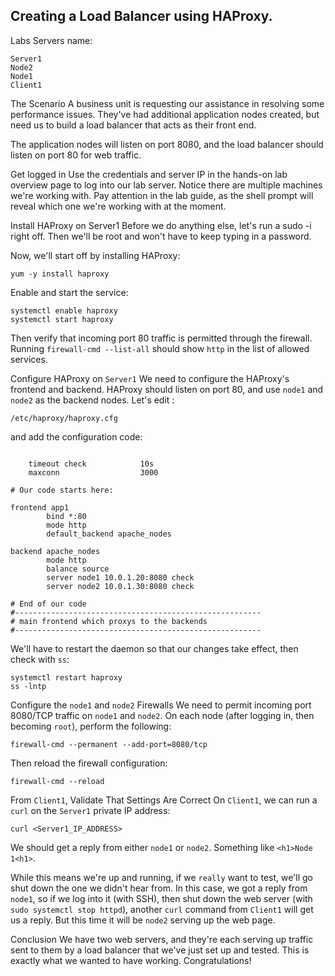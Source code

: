## Creating a Load Balancer using HAProxy.

Labs Servers name:
```
Server1
Node2
Node1
Client1
```

The Scenario
A business unit is requesting our assistance in resolving some performance issues. They've had additional application nodes created, but need us to build a load balancer that acts as their front end.

The application nodes will listen on port 8080, and the load balancer should listen on port 80 for web traffic.

Get logged in
Use the credentials and server IP in the hands-on lab overview page to log into our lab server. Notice there are multiple machines we're working with. Pay attention in the lab guide, as the shell prompt will reveal which one we're working with at the moment.

Install HAProxy on Server1
Before we do anything else, let's run a sudo -i right off. Then we'll be root and won't have to keep typing in a password.

Now, we'll start off by installing HAProxy:
```
yum -y install haproxy
```

Enable and start the service:
```
systemctl enable haproxy
systemctl start haproxy
```

Then verify that incoming port 80 traffic is permitted through the firewall.
Running ```firewall-cmd --list-all``` should show `http` in the list of allowed services.

Configure HAProxy on `Server1`
We need to configure the HAProxy's frontend and backend. HAProxy should listen on port 80, and use `node1` and `node2` as the backend nodes.
Let's edit :
```
/etc/haproxy/haproxy.cfg
```
and add the configuration code:
```

    timeout check            10s
    maxconn                  3000

# Our code starts here:

frontend app1
        bind *:80        
        mode http
        default_backend apache_nodes

backend apache_nodes
        mode http
        balance source        
        server node1 10.0.1.20:8080 check
        server node2 10.0.1.30:8080 check

# End of our code
#-------------------------------------------------------
# main frontend which proxys to the backends
#-------------------------------------------------------
```

We'll have to restart the daemon so that our changes take effect, then check with `ss`:
```
systemctl restart haproxy
ss -lntp
```

Configure the `node1` and `node2` Firewalls
We need to permit incoming port 8080/TCP traffic on `node1` and `node2`. On each node (after logging in, then becoming `root`), perform the following:
```
firewall-cmd --permanent --add-port=8080/tcp
```

Then reload the firewall configuration:
```
firewall-cmd --reload
```

From `Client1`, Validate That Settings Are Correct
On `Client1`, we can run a `curl` on the `Server1` private IP address:
```
curl <Server1_IP_ADDRESS>
```

We should get a reply from either `node1` or `node2`. Something like `<h1>Node 1<h1>`.

While this means we're up and running, if we ``really`` want to test, we'll go shut down the one we didn't hear from. In this case, we got a reply from `node1`, so if we log into it (with SSH), then shut down the web server (with `sudo systemctl stop httpd`), another `curl` command from `Client1` will get us a reply. But this time it will be `node2` serving up the web page.

Conclusion
We have two web servers, and they're each serving up traffic sent to them by a load balancer that we've just set up and tested. This is exactly what we wanted to have working. Congratulations!




